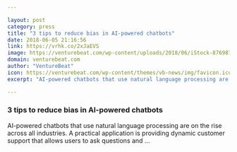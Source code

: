```yaml
---

layout: post
category: press
title: "3 tips to reduce bias in AI-powered chatbots"
date: 2018-06-05 21:16:56
link: https://vrhk.co/2xJaEVS
image: https://venturebeat.com/wp-content/uploads/2018/06/iStock-876987160-1-e1528227955406.jpg?fit=1200%2C800&strip=all
domain: venturebeat.com
author: "VentureBeat"
icon: https://venturebeat.com/wp-content/themes/vb-news/img/favicon.ico
excerpt: "AI-powered chatbots that use natural language processing are on the rise across all industries. A practical application is providing dynamic customer support that allows users to ask questions and …"

---
```


### 3 tips to reduce bias in AI-powered chatbots

AI-powered chatbots that use natural language processing are on the rise across all industries. A practical application is providing dynamic customer support that allows users to ask questions and …
